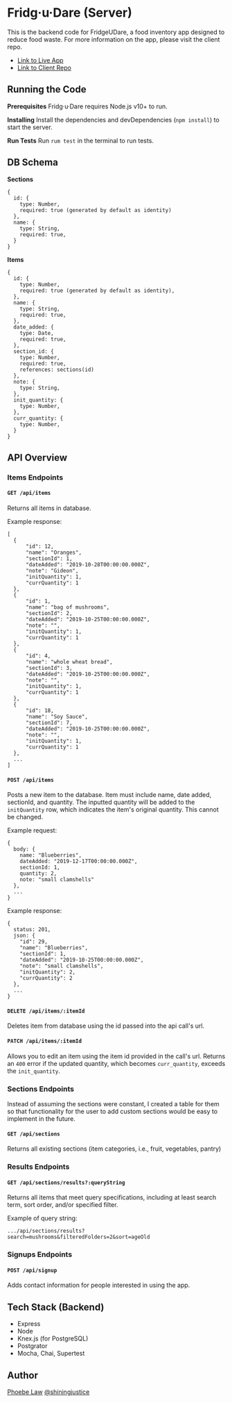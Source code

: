 # Fridg·u·Dare (Server)

This is the backend code for FridgeUDare, a food inventory app designed to reduce food waste. For more information on the app, please visit the client repo. 

- [Link to Live App](https://fridgeudare.now.sh/)
- [Link to Client Repo](https://github.com/shiningjustice/fridgeudare-client)

## Running the Code

**Prerequisites**
Fridg·u·Dare requires Node.js v10+ to run.

**Installing**
Install the dependencies and devDependencies (`npm install`) to start the server.

**Run Tests**
Run `rum test` in the terminal to run tests.

## DB Schema

**Sections**
```
{
  id: {
    type: Number,
    required: true (generated by default as identity)
  },
  name: {
    type: String, 
    required: true,
  }
}
```

**Items**
```
{
  id: {
    type: Number,
    required: true (generated by default as identity),
  },
  name: {
    type: String,
    required: true,
  },
  date_added: {
    type: Date,
    required: true,
  },
  section_id: {
    type: Number,
    required: true,
    references: sections(id)
  },
  note: {
    type: String,
  },
  init_quantity: {
    type: Number,
  },
  curr_quantity: {
    type: Number, 
  }
}
```

## API Overview
### Items Endpoints
#### `GET /api/items`
Returns all items in database.

Example response: 
```
[
  {
      "id": 12,
      "name": "Oranges",
      "sectionId": 1,
      "dateAdded": "2019-10-28T00:00:00.000Z",
      "note": "Gideon",
      "initQuantity": 1,
      "currQuantity": 1
  },
  {
      "id": 1,
      "name": "bag of mushrooms",
      "sectionId": 2,
      "dateAdded": "2019-10-25T00:00:00.000Z",
      "note": "",
      "initQuantity": 1,
      "currQuantity": 1
  },
  {
      "id": 4,
      "name": "whole wheat bread",
      "sectionId": 3,
      "dateAdded": "2019-10-25T00:00:00.000Z",
      "note": "",
      "initQuantity": 1,
      "currQuantity": 1
  },
  {
      "id": 18,
      "name": "Soy Sauce",
      "sectionId": 7,
      "dateAdded": "2019-10-25T00:00:00.000Z",
      "note": "",
      "initQuantity": 1,
      "currQuantity": 1
  },
  ...
]
```

#### `POST /api/items`
Posts a new item to the database. Item must include name, date added, sectionId, and quantity. The inputted quantity will be added to the `initQuantity` row, which indicates the item's original quantity. This cannot be changed. 

Example request:
```
{
  body: {
    name: "Blueberries",
    dateAdded: "2019-12-17T00:00:00.000Z",
    sectionId: 1,
    quantity: 2,
    note: "small clamshells"
  },
  ...
}
```

Example response: 
```
{
  status: 201,
  json: {
    "id": 29,
    "name": "Blueberries",
    "sectionId": 1,
    "dateAdded": "2019-10-25T00:00:00.000Z",
    "note": "small clamshells",
    "initQuantity": 2,
    "currQuantity": 2
  },
  ...
}
```

#### `DELETE /api/items/:itemId`
Deletes item from database using the id passed into the api call's url.


#### `PATCH /api/items/:itemId`
Allows you to edit an item using the item id provided in the call's url. Returns an `400` error if the updated quantity, which becomes `curr_quantity`, exceeds the `init_quantity`. 

### Sections Endpoints
Instead of assuming the sections were constant, I created a table for them so that functionality for the user to add custom sections would be easy to implement in the future.

#### `GET /api/sections`
Returns all existing sections (item categories, i.e., fruit, vegetables, pantry)

### Results Endpoints
#### `GET /api/sections/results?:queryString`
Returns all items that meet query specifications, including at least search term, sort order, and/or specified filter.

Example of query string: 
```
.../api/sections/results?search=mushrooms&filteredFolders=2&sort=ageOld
```

### Signups Endpoints
#### `POST /api/signup`
Adds contact information for people interested in using the app.

## Tech Stack (Backend)
- Express
- Node
- Knex.js (for PostgreSQL)
- Postgrator
- Mocha, Chai, Supertest

## Author
[Phoebe Law](https://shiningjustice.github.io) 
[@shiningjustice](https://github.com/shiningjustice)
